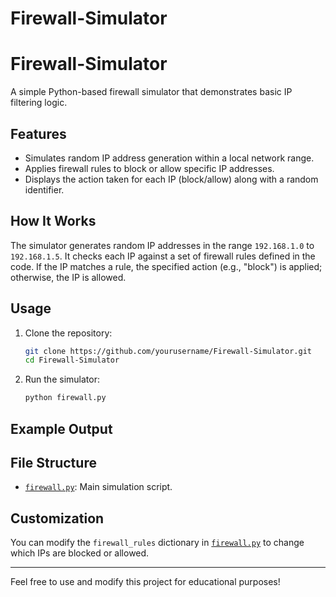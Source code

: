 # Firewall-Simulator

# Firewall-Simulator

A simple Python-based firewall simulator that demonstrates basic IP filtering logic.

## Features

- Simulates random IP address generation within a local network range.
- Applies firewall rules to block or allow specific IP addresses.
- Displays the action taken for each IP (block/allow) along with a random identifier.

## How It Works

The simulator generates random IP addresses in the range `192.168.1.0` to `192.168.1.5`. It checks each IP against a set of firewall rules defined in the code. If the IP matches a rule, the specified action (e.g., "block") is applied; otherwise, the IP is allowed.

## Usage

1. Clone the repository:
    ```bash
    git clone https://github.com/yourusername/Firewall-Simulator.git
    cd Firewall-Simulator
    ```

2. Run the simulator:
    ```bash
    python firewall.py
    ```

## Example Output

## File Structure

- [`firewall.py`](firewall.py): Main simulation script.

## Customization

You can modify the `firewall_rules` dictionary in [`firewall.py`](firewall.py) to change which IPs are blocked or allowed.

---

Feel free to use and modify this project for educational purposes!